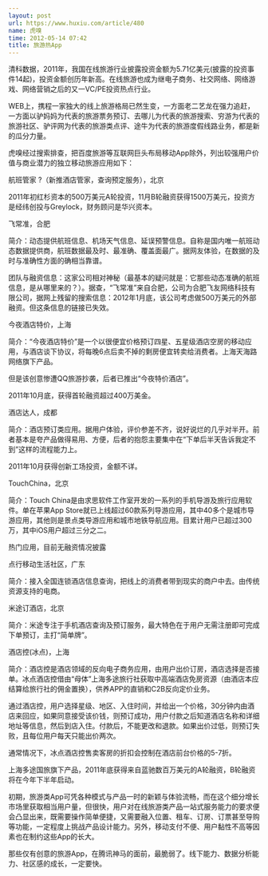 ```yaml
---
layout: post
url: https://www.huxiu.com/article/480
name: 虎嗅
time: 2012-05-14 07:42
title: 旅游热App
---
```

清科数据，2011年，我国在线旅游行业披露投资金额为5.71亿美元(披露的投资事件14起)，投资金额创历年新高。在线旅游也成为继电子商务、社交网络、网络游戏、网络营销之后的又一VC/PE投资热点行业。

WEB上，携程一家独大的线上旅游格局已然生变，一方面老二艺龙在强力追赶，一方面以驴妈妈为代表的旅游票务预订、去哪儿为代表的旅游搜索、穷游为代表的旅游社区、驴评网为代表的旅游类点评、途牛为代表的旅游度假线路业务，都是新的瓜分力量。

虎嗅经过搜索排查，把百度旅游等互联网巨头布局移动App除外，列出较强用户价值与商业潜力的独立移动旅游应用如下：

航班管家 ?（新推酒店管家，查询预定服务），北京

2011年初红杉资本的500万美元A轮投资，11月B轮融资获得1500万美元，投资方是经纬创投与Greylock，财务顾问是华兴资本。

飞常准，合肥

简介：动态提供航班信息、机场天气信息、延误预警信息。自称是国内唯一航班动态数据提供商，航班数据最及时、最准确、覆盖面最广。据网友体验，在数据的及时与准确性方面的确相当靠谱。

团队与融资信息：这家公司相对神秘（最基本的疑问就是：它那些动态准确的航班信息，是从哪里来的？）。据查，“飞常准”来自合肥，公司为合肥飞友网络科技有限公司，据网上残留的搜索信息：2012年1月底，该公司考虑做500万美元的外部融资。但这条信息的链接已失效。

今夜酒店特价，上海

简介：“今夜酒店特价”是一个以很便宜价格预订四星、五星级酒店空房的移动应用，与酒店谈下协议，将每晚6点后卖不掉的剩房便宜转卖给消费者。上海天海路网络旗下产品。

但是该创意惨遭QQ旅游抄袭，后者已推出“今夜特价酒店”。

2011年10月底，获得首轮融资超过400万美金。

酒店达人，成都

简介：酒店预订类应用。据用户体验，评价参差不齐，说好说烂的几乎对半开。前者基本是夸产品做得易用、方便，后者的抱怨主要集中在“下单后半天告诉我定不到”这样的流程能力上。

2011年10月获得创新工场投资，金额不详。

TouchChina，北京

简介：Touch China是由求思软件工作室开发的一系列的手机导游及旅行应用软件。单在苹果App Store就已上线超过60款系列导游应用，其中40多个是城市导游应用，其他则是景点类导游应用和城市地铁导航应用。目累计用户已超过300万，其中iOS用户超过三分之二。

热门应用，目前无融资情况披露

点行移动生活社区，广东

简介：接入全国连锁酒店信息查询，把线上的消费者带到现实的商户中去。由传统资源支持的电商。

米途订酒店，北京

简介：米途专注于手机酒店查询及预订服务，最大特色在于用户无需注册即可完成下单预订，主打“简单牌”。

酒店控(冰点)，上海

简介：酒店控是酒店领域的反向电子商务应用，由用户出价订房，酒店选择是否接单。冰点酒店控借由“母体”上海多途旅行社获取中高端酒店免房资源（由酒店本应结算给旅行社的佣金置换），供养APP的直销和C2B反向定价业务。

通过酒店控，用户选择星级、地区、入住时间，并给出一个价格，30分钟内由酒店来回应，如果同意接受该价钱，则预订成功，用户付款之后知道酒店名称和详细地址等信息，然后到店入住。付款后，不能更改和退款。如果出价过低，则预订失败，且每位用户每天只能出价两次。

通常情况下，冰点酒店控售卖客房的折扣会控制在酒店前台价格的5-7折。

上海多途国旅旗下产品，2011年底获得来自蓝驰数百万美元的A轮融资，B轮融资将在今年下半年启动。

初期，旅游类App可凭各种模式与产品一时的新颖与体验流畅，而在这个细分增长市场里获取相当用户量，但很快，用户对在线旅游类产品一站式服务能力的要求便会凸显出来，既需要操作简单便捷，又需要融入位置、租车、订房、订票甚至导购等功能，一定程度上挑战产品设计能力。另外，移动支付不便、用户黏性不高等因素也在制约这些App的长大。

那些仅有创意的旅游App，在腾讯神马的面前，最脆弱了。线下能力、数据分析能力、社区感的成长，一定要快。

